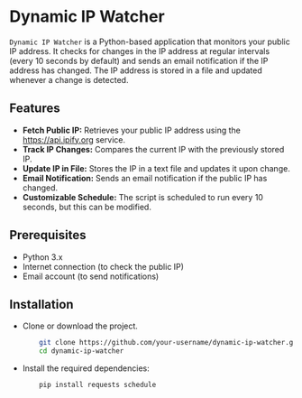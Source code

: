 # Dynamic IP Watcher

`Dynamic IP Watcher` is a Python-based application that monitors your public IP address. It checks for changes in the IP address at regular intervals (every 10 seconds by default) and sends an email notification if the IP address has changed. The IP address is stored in a file and updated whenever a change is detected.

## Features

- **Fetch Public IP:** Retrieves your public IP address using the https://api.ipify.org service.
- **Track IP Changes:** Compares the current IP with the previously stored IP.
- **Update IP in File:** Stores the IP in a text file and updates it upon change.
- **Email Notification:** Sends an email notification if the public IP has changed.
- **Customizable Schedule:** The script is scheduled to run every 10 seconds, but this can be modified.


## Prerequisites

- Python 3.x
- Internet connection (to check the public IP)
- Email account (to send notifications)

## Installation
- Clone or download the project.

    ```bash
        git clone https://github.com/your-username/dynamic-ip-watcher.git
        cd dynamic-ip-watcher
    ```

- Install the required dependencies:

    ```bash
        pip install requests schedule
    ```